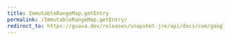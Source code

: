 ```yaml
---
title: ImmutableRangeMap.getEntry
permalink: /ImmutableRangeMap.getEntry/
redirect_to: https://guava.dev/releases/snapshot-jre/api/docs/com/google/common/collect/ImmutableRangeMap.html#getEntry-K-
---
```


